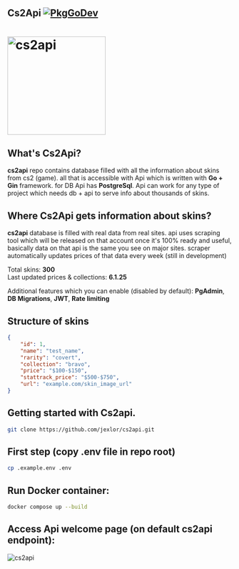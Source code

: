 ## Cs2Api  [![PkgGoDev](https://pkg.go.dev/badge/github.com/jexlor/cs2api)](https://pkg.go.dev/github.com/jexlor/cs2api)

# <img alt="cs2api" src="https://github.com/user-attachments/assets/a1dce9fe-507c-410d-9e4d-142d8b4cef13" width="220" />

What's Cs2Api?
---------------------------
<strong>cs2api</strong> repo contains database filled with all the information about skins from cs2 (game). all that is accessible with 
Api which is written with <strong>Go + Gin</strong> framework. for DB Api has <strong>PostgreSql</strong>. Api can work for any type of project which needs db + api to serve info about thousands of skins.

Where Cs2Api gets information about skins?
-----------------------------------------------
<strong>cs2api</strong> database is filled with real data from real sites. api uses scraping tool which will be released on that account once it's 100% ready and useful, basically data on that api is the same you see on major sites. scraper automatically updates prices of that data every week (still in development)

Total skins: <strong>300</strong> <br>
Last updated prices & collections: <strong>6.1.25</strong>

Additional features which you can enable (disabled by default): <strong>PgAdmin</strong>, <strong>DB Migrations</strong>, <strong>JWT</strong>, <strong>Rate limiting</strong>

Structure of skins
----------------------------
```json
{
    "id": 1,
    "name": "test_name",
    "rarity": "covert",
    "collection": "bravo",
    "price": "$100-$150",
    "stattrack_price": "$500-$750",
    "url": "example.com/skin_image_url"
}
```

Getting started with Cs2api.
----------------------------
```bash
git clone https://github.com/jexlor/cs2api.git
```

First step (copy .env file in repo root)
----------------------------
```bash
cp .example.env .env
```
Run Docker container:
----------------------------
```bash
docker compose up --build
```
Access Api welcome page (on default cs2api endpoint):
---------------------------
![cs2api](https://github.com/user-attachments/assets/054f00f3-aa2f-4b69-a2fe-dc15fdcc0c68)


